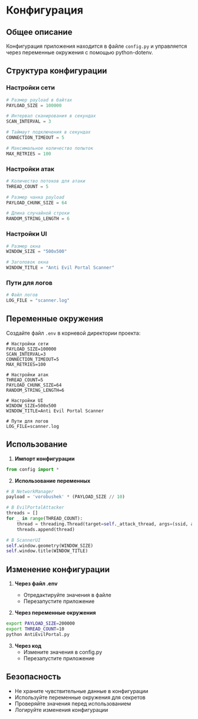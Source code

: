 # Конфигурация

## Общее описание

Конфигурация приложения находится в файле `config.py` и управляется через переменные окружения с помощью python-dotenv.

## Структура конфигурации

### Настройки сети
```python
# Размер payload в байтах
PAYLOAD_SIZE = 100000

# Интервал сканирования в секундах
SCAN_INTERVAL = 3

# Таймаут подключения в секундах
CONNECTION_TIMEOUT = 5

# Максимальное количество попыток
MAX_RETRIES = 100
```

### Настройки атак
```python
# Количество потоков для атаки
THREAD_COUNT = 5

# Размер чанка payload
PAYLOAD_CHUNK_SIZE = 64

# Длина случайной строки
RANDOM_STRING_LENGTH = 6
```

### Настройки UI
```python
# Размер окна
WINDOW_SIZE = "500x500"

# Заголовок окна
WINDOW_TITLE = "Anti Evil Portal Scanner"
```

### Пути для логов
```python
# Файл логов
LOG_FILE = "scanner.log"
```

## Переменные окружения

Создайте файл `.env` в корневой директории проекта:

```env
# Настройки сети
PAYLOAD_SIZE=100000
SCAN_INTERVAL=3
CONNECTION_TIMEOUT=5
MAX_RETRIES=100

# Настройки атак
THREAD_COUNT=5
PAYLOAD_CHUNK_SIZE=64
RANDOM_STRING_LENGTH=6

# Настройки UI
WINDOW_SIZE=500x500
WINDOW_TITLE=Anti Evil Portal Scanner

# Пути для логов
LOG_FILE=scanner.log
```

## Использование

1. **Импорт конфигурации**
```python
from config import *
```

2. **Использование переменных**
```python
# В NetworkManager
payload = 'vorobushek' * (PAYLOAD_SIZE // 10)

# В EvilPortalAttacker
threads = []
for _ in range(THREAD_COUNT):
    thread = threading.Thread(target=self._attack_thread, args=(ssid, action))
    threads.append(thread)

# В ScannerUI
self.window.geometry(WINDOW_SIZE)
self.window.title(WINDOW_TITLE)
```

## Изменение конфигурации

1. **Через файл .env**
   - Отредактируйте значения в файле
   - Перезапустите приложение

2. **Через переменные окружения**
```bash
export PAYLOAD_SIZE=200000
export THREAD_COUNT=10
python AntiEvilPortal.py
```

3. **Через код**
   - Измените значения в config.py
   - Перезапустите приложение

## Безопасность

- Не храните чувствительные данные в конфигурации
- Используйте переменные окружения для секретов
- Проверяйте значения перед использованием
- Логируйте изменения конфигурации 
